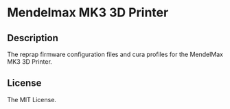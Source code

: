 # Mendelmax MK3 3D Printer

## Description
The reprap firmware configuration files and cura profiles for the MendelMax MK3 3D Printer.

## License
The MIT License.
